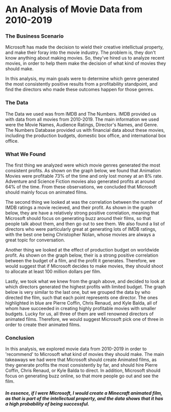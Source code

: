 # An Analysis of Movie Data from 2010-2019


### The Business Scenario
Microsoft has made the decision to wield their creative intellictual property, and make their foray into the movie industry. The problem is, they don't know anything about making movies. So, they've hired us to analyze recent movies, in order to help them make the decision of what kind of movies they should make.

In this analysis, my main goals were to determine which genre generated the most consistently positive results from a profitability standpoint, and find the directors who made these outcomes happen for those genres.

### The Data
The Data we used was from IMDB and The Numbers. IMDB provided us with data from all movies from 2010-2019. The main information we used were the Movie Names, Audience Ratings, Director's Names, and Genre. The Numbers Database provided us with financial data about these movies, including the production budgets, domestic box office, and international box office.


### What We Found
The first thing we analyzed were which movie genres generated the most consistent profits. As shown on the graph below, we found that Animation Movies were profitable 73% of the time and only lost money at an 8% rate. Adventure and Science Fiction movies also generated profits at around 64% of the time. From these observations, we concluded that Microsoft should mainly focus on animated films.

The second thing we looked at was the correlation between the number of IMDB ratings a movie recieved, and their profit. As shown in the graph below, they are have a relatively strong positive correlation, meaning that Microsoft should focus on generating buzz around their films, so that people talk about them, and then go out to see them. We also found a list of directors who were particularly great at generating lots of IMDB ratings, with the best one being Christopher Nolan, whose movies are always a great topic for conversation.

Another thing we looked at the effect of production budget on worldwide profit. As shown on the graph below, their is a strong positive correlation between the budget of a film, and the profit it generates. Therefore, we would suggest that if Microsoft decides to make movies, they should shoot to allocate at least 100 million dollars per film.

Lastly, we took what we knew from the graph above, and decided to look at which directors generated the highest profits with limited budget. The graph below is very similar to the last one, but we grouped the data by who directed the film, such that each point represents one director. The ones highlighted in blue are Pierre Coffin, Chris Renaud, and Kyle Balda, all of whom have succeeded in creating highly profitable movies with smaller budgets. Lucky for us, all three of them are well renowned directors of animated films. Therefore, we would suggest Microsoft pick one of three in order to create their animated films.

### Conclusion

In this analysis, we explored movie data from 2010-2019 in order to 'recommend' to Microsoft what kind of movies they should make. The main takeaways we had were that Microsoft should create Animated films, as they generate profits the most consistently by far, and should hire Pierre Coffin, Chris Renaud, or Kyle Balda to direct. In addition, Microsoft should focus on generating buzz online, so that more people go out and see the film.

##### In essence, if I were Microsoft, I would create a Minecraft animated film, as that is part of the intellectual property, and the data shows that it has a high probability of being successful.

